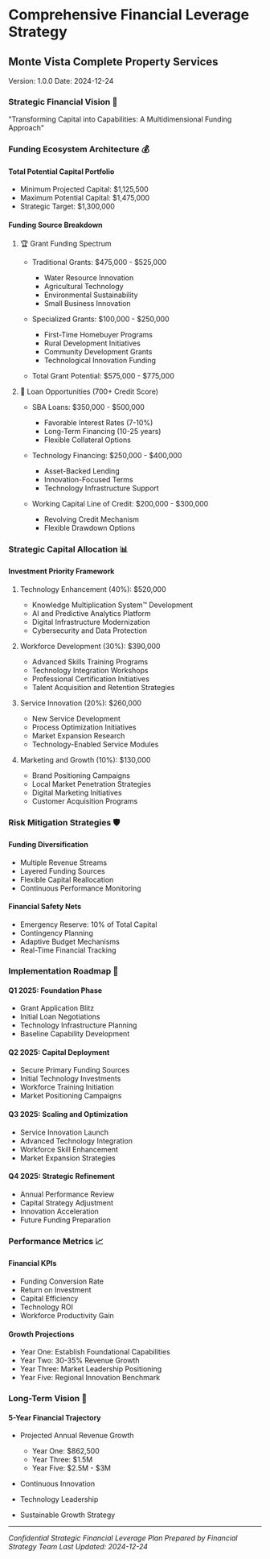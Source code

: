 # Comprehensive Financial Leverage Strategy
## Monte Vista Complete Property Services
Version: 1.0.0
Date: 2024-12-24

### Strategic Financial Vision 🌟
"Transforming Capital into Capabilities: A Multidimensional Funding Approach"

### Funding Ecosystem Architecture 💰

#### Total Potential Capital Portfolio
- Minimum Projected Capital: $1,125,500
- Maximum Potential Capital: $1,475,000
- Strategic Target: $1,300,000

#### Funding Source Breakdown

1. 🏆 Grant Funding Spectrum
   - Traditional Grants: $475,000 - $525,000
     * Water Resource Innovation
     * Agricultural Technology
     * Environmental Sustainability
     * Small Business Innovation

   - Specialized Grants: $100,000 - $250,000
     * First-Time Homebuyer Programs
     * Rural Development Initiatives
     * Community Development Grants
     * Technological Innovation Funding

   - Total Grant Potential: $575,000 - $775,000

2. 🏦 Loan Opportunities (700+ Credit Score)
   - SBA Loans: $350,000 - $500,000
     * Favorable Interest Rates (7-10%)
     * Long-Term Financing (10-25 years)
     * Flexible Collateral Options

   - Technology Financing: $250,000 - $400,000
     * Asset-Backed Lending
     * Innovation-Focused Terms
     * Technology Infrastructure Support

   - Working Capital Line of Credit: $200,000 - $300,000
     * Revolving Credit Mechanism
     * Flexible Drawdown Options

### Strategic Capital Allocation 📊

#### Investment Priority Framework
1. Technology Enhancement (40%): $520,000
   - Knowledge Multiplication System™ Development
   - AI and Predictive Analytics Platform
   - Digital Infrastructure Modernization
   - Cybersecurity and Data Protection

2. Workforce Development (30%): $390,000
   - Advanced Skills Training Programs
   - Technology Integration Workshops
   - Professional Certification Initiatives
   - Talent Acquisition and Retention Strategies

3. Service Innovation (20%): $260,000
   - New Service Development
   - Process Optimization Initiatives
   - Market Expansion Research
   - Technology-Enabled Service Modules

4. Marketing and Growth (10%): $130,000
   - Brand Positioning Campaigns
   - Local Market Penetration Strategies
   - Digital Marketing Initiatives
   - Customer Acquisition Programs

### Risk Mitigation Strategies 🛡️

#### Funding Diversification
- Multiple Revenue Streams
- Layered Funding Sources
- Flexible Capital Reallocation
- Continuous Performance Monitoring

#### Financial Safety Nets
- Emergency Reserve: 10% of Total Capital
- Contingency Planning
- Adaptive Budget Mechanisms
- Real-Time Financial Tracking

### Implementation Roadmap 🚀

#### Q1 2025: Foundation Phase
- Grant Application Blitz
- Initial Loan Negotiations
- Technology Infrastructure Planning
- Baseline Capability Development

#### Q2 2025: Capital Deployment
- Secure Primary Funding Sources
- Initial Technology Investments
- Workforce Training Initiation
- Market Positioning Campaigns

#### Q3 2025: Scaling and Optimization
- Service Innovation Launch
- Advanced Technology Integration
- Workforce Skill Enhancement
- Market Expansion Strategies

#### Q4 2025: Strategic Refinement
- Annual Performance Review
- Capital Strategy Adjustment
- Innovation Acceleration
- Future Funding Preparation

### Performance Metrics 📈

#### Financial KPIs
- Funding Conversion Rate
- Return on Investment
- Capital Efficiency
- Technology ROI
- Workforce Productivity Gain

#### Growth Projections
- Year One: Establish Foundational Capabilities
- Year Two: 30-35% Revenue Growth
- Year Three: Market Leadership Positioning
- Year Five: Regional Innovation Benchmark

### Long-Term Vision 🌈

#### 5-Year Financial Trajectory
- Projected Annual Revenue Growth
  * Year One: $862,500
  * Year Three: $1.5M
  * Year Five: $2.5M - $3M

- Continuous Innovation
- Technology Leadership
- Sustainable Growth Strategy

---

*Confidential Strategic Financial Leverage Plan*
*Prepared by Financial Strategy Team*
*Last Updated: 2024-12-24*